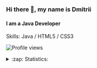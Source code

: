### Hi there 👋, my name is Dmitrii
#### I am a Java Developer

Skills: Java / HTML5 / CSS3

![Profile views](https://gpvc.arturio.dev/webdkopytin)

<details>
  <summary>:zap: Statistics:</summary>
    ![GitHub stats](https://github-readme-stats.vercel.app/api?username=webdkopytin&show_icons=true)

    ![GitHub Activity Graph](https://activity-graph.herokuapp.com/graph?username=webdkopytin)

    ![GitHub metrics](https://metrics.lecoq.io/webdkopytin)

    ![GitHub streak stats](https://github-readme-streak-stats.herokuapp.com/?user=webdkopytin)
</details>



